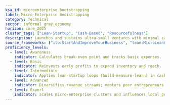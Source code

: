 ```yaml
---
ksa_id: microenterprise_bootstrapping
label: Micro-Enterprise Bootstrapping
category: Technical
sector: informal_gray_economy
horizon: core_2025
cluster_tags: ["Lean-Startup", "Cash-Based", "Resourcefulness"]
description: Launches and sustains ultra-small ventures with minimal capital, leveraging recycled resources, sweat equity, and rapid reinvestment cycles.
source_frameworks: ["ilo:StartAndImproveYourBusiness", "lean:MicroLeanCanvas"]
proficiency_levels:
  - level: Awareness
    indicator: Calculates break-even point and tracks basic expenses.
  - level: Basic
    indicator: Reinvests early profits to expand inventory and reach.
  - level: Intermediate
    indicator: Applies lean-startup loops (build-measure-learn) in cash settings.
  - level: Advanced
    indicator: Diversifies revenue streams; mentors peer entrepreneurs.
  - level: Expert
    indicator: Scales micro-enterprise clusters and influences local policy.
---
```

